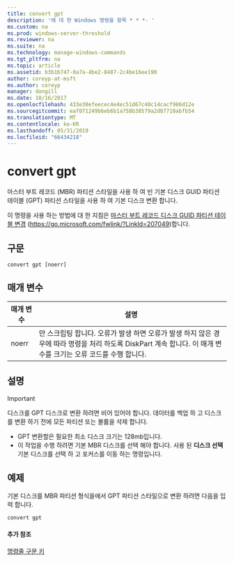 ```yaml
---
title: convert gpt
description: '에 대 한 Windows 명령을 항목 * * *- '
ms.custom: na
ms.prod: windows-server-threshold
ms.reviewer: na
ms.suite: na
ms.technology: manage-windows-commands
ms.tgt_pltfrm: na
ms.topic: article
ms.assetid: b3b1b747-0a7a-4be2-8487-2c4be16ee190
author: coreyp-at-msft
ms.author: coreyp
manager: dongill
ms.date: 10/16/2017
ms.openlocfilehash: 433e30efeecec4e4ec51d67c40c14cacf986d12e
ms.sourcegitcommit: eaf071249b6eb6b1a758b38579a2d87710abfb54
ms.translationtype: MT
ms.contentlocale: ko-KR
ms.lasthandoff: 05/31/2019
ms.locfileid: "66434218"
---
```

# <a name="convert-gpt"></a>convert gpt



마스터 부트 레코드 (MBR) 파티션 스타일을 사용 하 여 빈 기본 디스크 GUID 파티션 테이블 (GPT) 파티션 스타일을 사용 하 여 기본 디스크 변환 합니다.

이 명령을 사용 하는 방법에 대 한 지침은 [마스터 부트 레코드 디스크 GUID 파티션 테이블 변경](https://go.microsoft.com/fwlink/?LinkId=207049) (https://go.microsoft.com/fwlink/?LinkId=207049)합니다.

## <a name="syntax"></a>구문

```
convert gpt [noerr]
```

## <a name="parameters"></a>매개 변수

|매개 변수|설명|
|---------|-----------|
|noerr|만 스크립팅 합니다. 오류가 발생 하면 오류가 발생 하지 않은 경우에 따라 명령을 처리 하도록 DiskPart 계속 합니다. 이 매개 변수를 크기는 오류 코드를 수행 합니다.|

## <a name="remarks"></a>설명

> [!IMPORTANT]
> 디스크를 GPT 디스크로 변환 하려면 비어 있어야 합니다. 데이터를 백업 하 고 디스크를 변환 하기 전에 모든 파티션 또는 볼륨을 삭제 합니다.
> -   GPT 변환할은 필요한 최소 디스크 크기는 128mb입니다.
> -   이 작업을 수행 하려면 기본 MBR 디스크를 선택 해야 합니다. 사용 된 **디스크 선택** 기본 디스크를 선택 하 고 포커스를 이동 하는 명령입니다.

## <a name="BKMK_examples"></a>예제

기본 디스크를 MBR 파티션 형식을에서 GPT 파티션 스타일으로 변환 하려면 다음을 입력 합니다.
```
convert gpt
```

#### <a name="additional-references"></a>추가 참조

[명령줄 구문 키](command-line-syntax-key.md)

